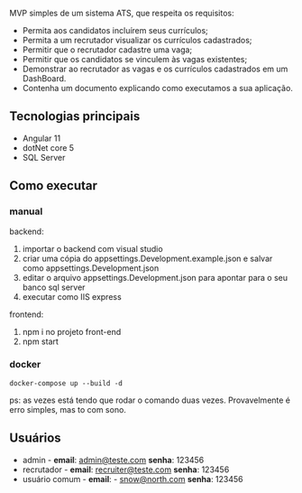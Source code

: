MVP simples de um sistema ATS, que respeita os requisitos:

- Permita aos candidatos incluírem seus currículos;
- Permita a um recrutador visualizar os currículos cadastrados;
- Permitir que o recrutador cadastre uma vaga;
- Permitir que os candidatos se vinculem às vagas existentes;
- Demonstrar ao recrutador as vagas e os currículos cadastrados em um DashBoard.
- Contenha um documento explicando como executamos a sua aplicação.

## Tecnologias principais

- Angular 11
- dotNet core 5
- SQL Server

## Como executar

### manual

backend:

1. importar o backend com visual studio
2. criar uma cópia do appsettings.Development.example.json e salvar como appsettings.Development.json
3. editar o arquivo appsettings.Development.json para apontar para o seu banco sql server
4. executar como IIS express

frontend: 
1. npm i no projeto front-end
2. npm start

### docker

`docker-compose up --build -d`

ps: as vezes está tendo que rodar o comando duas vezes. Provavelmente é erro simples, mas to com sono.

## Usuários

- admin - **email**: admin@teste.com **senha**: 123456
- recrutador - **email**: recruiter@teste.com **senha**: 123456
- usuário comum - **email**: - snow@north.com **senha**: 123456
